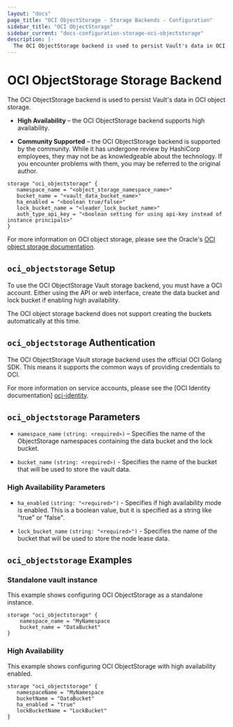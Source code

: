 ```yaml
---
layout: "docs"
page_title: "OCI ObjectStorage - Storage Backends - Configuration"
sidebar_title: "OCI ObjectStorage"
sidebar_current: "docs-configuration-storage-oci-objectstorage"
description: |-
  The OCI ObjectStorage backend is used to persist Vault's data in OCI object storage.
---
```


# OCI ObjectStorage Storage Backend

The OCI ObjectStorage backend is used to persist Vault's data in OCI object storage.

- **High Availability** – the OCI ObjectStorage backend supports high availability.

- **Community Supported** – the OCI ObjectStorage backend is supported by the community. While it has undergone review by HashiCorp employees, they may not be as knowledgeable about the technology. If you encounter problems with them, you may be referred to the original author.

```hcl
storage "oci_objectstorage" {
   namespace_name = "<object_storage_namespace_name>"
   bucket_name = "<vault_data_bucket_name>"
   ha_enabled = "<boolean true/false>"
   lock_bucket_name = "<leader_lock_bucket_name>"
   auth_type_api_key = "<boolean setting for using api-key instead of instance principals>"
}
```

For more information on OCI object storage, please see the Oracle's [OCI object storage documentation][ocios-docs].


## `oci_objectstorage` Setup

To use the OCI ObjectStorage Vault storage backend, you must have a OCI account. Either using the API or web interface, create the data bucket and lock bucket if enabling high availability.

The OCI object storage backend does not support creating the buckets automatically at this time.


## `oci_objectstorage` Authentication

The OCI ObjectStorage Vault storage backend uses the official OCI Golang SDK. This means it supports the common ways of providing credentials to OCI.

For more information on service accounts, please see the [OCI Identity documentation] [oci-identity].

## `oci_objectstorage` Parameters

- `namespace_name` `(string: <required>)` – Specifies the name of the ObjectStorage namespaces containing the data bucket and the lock bucket.

- `bucket_name` `(string: <required>)` - Specifies the name of the bucket that will be used to store the vault data.


### High Availability Parameters

- `ha_enabled` `(string: "<required>")` - Specifies if high availability mode is
  enabled. This is a boolean value, but it is specified as a string like "true"
  or "false".

- `lock_bucket_name` `(string: "<required>")` - Specifies the name of the bucket that will be used to store the node lease data.

## `oci_objectstorage` Examples

### Standalone vault instance

This example shows configuring OCI ObjectStorage as a standalone instance.

```hcl
storage "oci_objectstorage" {
    namespace_name = "MyNamespace
    bucket_name = "DataBucket"
}
```

### High Availability

This example shows configuring OCI ObjectStorage with high availability enabled.

```hcl
storage "oci_objectstorage" {
   namespaceName = "MyNamespace
   bucketName = "DataBucket"
   ha_enabled = "true"
   lockBucketName = "LockBucket"
}
```

[oci-identity]: https://docs.cloud.oracle.com/iaas/Content/Identity/Concepts/overview.htm
[ocios-docs]: https://docs.cloud.oracle.com/iaas/Content/Object/Concepts/objectstorageoverview.htm
